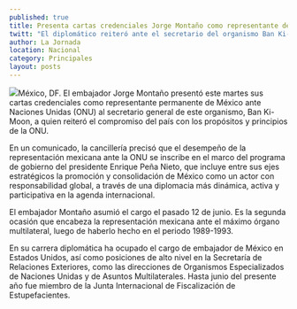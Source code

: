 ```yaml
---
published: true
title: Presenta cartas credenciales Jorge Montaño como representante de México ante la ONU
twitt: "El diplomático reiteró ante el secretario del organismo Ban Ki-Moon, el compromiso del país con los propósitos y principios de Naciones Unidas."
author: La Jornada
location: Nacional
category: Principales
layout: posts
---
```


![](http://i.imgur.com/UNivq5tm.jpg)México, DF. El embajador Jorge Montaño presentó este martes sus cartas credenciales como representante permanente de México ante Naciones Unidas (ONU) al secretario general de este organismo, Ban Ki-Moon, a quien reiteró el compromiso del país con los propósitos y principios de la ONU.

En un comunicado, la cancillería precisó que el desempeño de la representación mexicana ante la ONU se inscribe en el marco del programa de gobierno del presidente Enrique Peña Nieto, que incluye entre sus ejes estratégicos la promoción y consolidación de México como un actor con responsabilidad global, a través de una diplomacia más dinámica, activa y participativa en la agenda internacional.

El embajador Montaño asumió el cargo el pasado 12 de junio. Es la segunda ocasión que encabeza la representación mexicana ante el máximo órgano multilateral, luego de haberlo hecho en el periodo 1989-1993.

En su carrera diplomática ha ocupado el cargo de embajador de México en Estados Unidos, así como posiciones de alto nivel en la Secretaría de Relaciones Exteriores, como las direcciones de Organismos Especializados de Naciones Unidas y de Asuntos Multilaterales. Hasta junio del presente año fue miembro de la Junta Internacional de Fiscalización de Estupefacientes.
